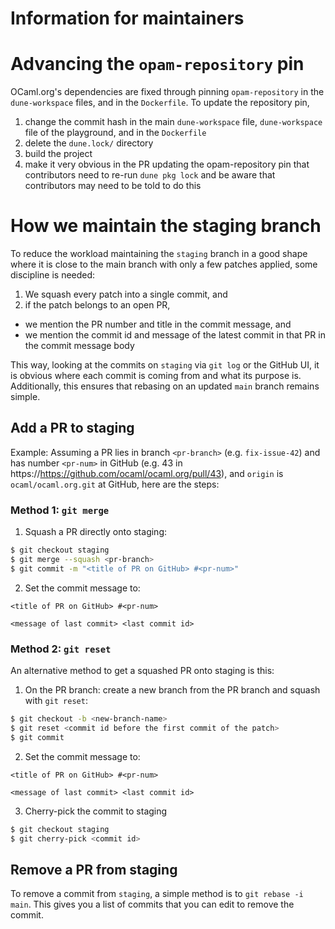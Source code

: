 # Information for maintainers

# Advancing the `opam-repository` pin

OCaml.org's dependencies are fixed through pinning `opam-repository` in the `dune-workspace` files, and in the `Dockerfile`. To update the repository pin,

1. change the commit hash in the main `dune-workspace` file, `dune-workspace` file of the playground, and in the `Dockerfile`
2. delete the `dune.lock/` directory
3. build the project
4. make it very obvious in the PR updating the opam-repository pin that contributors need to re-run `dune pkg lock` and be aware that contributors may need to be told to do this

# How we maintain the staging branch

To reduce the workload maintaining the `staging` branch in a good shape where
it is close to the main branch with only a few patches applied, some discipline is needed:

1. We squash every patch into a single commit, and
2. if the patch belongs to an open PR,
  - we mention the PR number and title in the commit message, and
  - we mention the commit id and message of the latest commit in that PR in the commit message body

This way, looking at the commits on `staging` via `git log` or the GitHub UI, it is obvious where each commit is coming from and what its purpose is. Additionally, this ensures that rebasing on an updated
`main` branch remains simple.

## Add a PR to staging

Example: Assuming a PR lies in branch `<pr-branch>`
(e.g. `fix-issue-42`) and has number `<pr-num>` in GitHub (e.g. 43 in
https://https://github.com/ocaml/ocaml.org/pull/43), and `origin` is
`ocaml/ocaml.org.git` at GitHub, here are the steps:

### Method 1: `git merge`

1. Squash a PR directly onto staging:
  ```sh
  $ git checkout staging
  $ git merge --squash <pr-branch>
  $ git commit -m "<title of PR on GitHub> #<pr-num>"
  ```

2. Set the commit message to:
  ```
  <title of PR on GitHub> #<pr-num>

  <message of last commit> <last commit id>
  ```

### Method 2: `git reset`

An alternative method to get a squashed PR onto staging is this:
1. On the PR branch: create a new branch from the PR branch and squash with `git reset`:
  ```sh
  $ git checkout -b <new-branch-name>
  $ git reset <commit id before the first commit of the patch>
  $ git commit
  ```

2. Set the commit message to:
  ```
  <title of PR on GitHub> #<pr-num>

  <message of last commit> <last commit id>
  ```

3. Cherry-pick the commit to staging
  ```sh
  $ git checkout staging
  $ git cherry-pick <commit id>
  ```

## Remove a PR from staging

To remove a commit from `staging`, a simple method is to `git rebase -i main`. This gives you a list of commits that you can edit to remove the commit.

